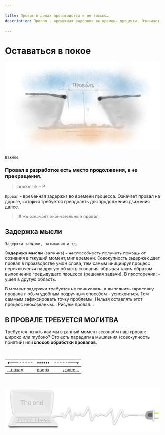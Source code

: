 ```yaml
---

title: Провал в делах производства и не только…
description: Провал - временная задержка во времени процесса. Означает провал на дороге, который требуется преодолеть для продолжения движения далее

---
```


<div class="navi"><nav id="navi"><!-- js --></nav></div>

# Оставаться в покое

<span id='pokoy-proval-img' class="img" onclick="imgResize()">![Провал](assets/img/proval.png)</span>

	Важное

### Провал в разработке есть место продолжения, а не прекращения.

>bookmark – P

`Провал` - временная задержка во времени процесса. Означает провал на дороге, который требуется преодолеть для продолжения движения далее.

>!!! Не означает окончательный провал.

## Задержка мысли

	Задержки запинки, затыкания и тд.

**Задержка мысли** (запинка) – неспособность получить помощь от сознания в текущий момент, миг времени. Совокупность задержек дает провал в производстве умом слова, тем самым инициируя процесc переключения на другую область сознания, обрывая таким образом выполнение предыдущего процесса (решения задачи). 
В просторечии: – ушел в другую область.

В момент задержки требуется не пониковать, а выполнить зарисовку провала любым удобным подручным способом - успокоиться. Тем саммым зафиксировать точку проблемы. Нельзя оставлять этот процесс неосознаным… Рисуем провал…



## В ПРОВАЛЕ ТРЕБУЕТСЯ МОЛИТВА

Требуется понять как мы в данный момент осознаём наш провал: – широко или глубоко? Это есть парадигма мышления (совокупность понятий) или **способ обработки провалов**. 


<br>

|<--------|••••••|-------->|
|:---|:---:|---:|
[…назад](nash-ncal.md)|[вверх](#)|[далее…](slovo-server.md)

<br>

<span id="comp-end-img" class="img" onclick="imgResize()">![img](assets/svg/comp-end.svg)</span>

<script src="assets/js/navi.js"></script>
